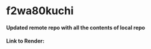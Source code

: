 # f2wa80kuchi

#### Updated remote repo with all the contents of local repo


#### Link to Render: []('https://f2wa80kuchi.onrender.com/')
